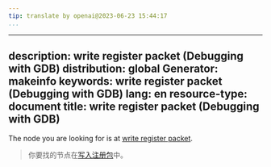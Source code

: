 ```yaml
---
tip: translate by openai@2023-06-23 15:44:17
...
```

---
description: write register packet (Debugging with GDB)
distribution: global
Generator: makeinfo
keywords: write register packet (Debugging with GDB)
lang: en
resource-type: document
title: write register packet (Debugging with GDB)
-------------------------------------------------

The node you are looking for is at [write register packet](Packets.html#write-register-packet).

> 你要找的节点在[写入注册包](Packets.html#write-register-packet)中。
